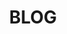 ---
type: page
layout: blog-pages/blog-page-2
title: 'BLOG'
url: /blog/page/2
params:
page-status: 'blog-master'
pageImage: '/v1552617704/OnPoint%20Custom%20Homes/OnPoint-Custom-Homes-00074.jpg'
pageTitle: 'BLOG'
---